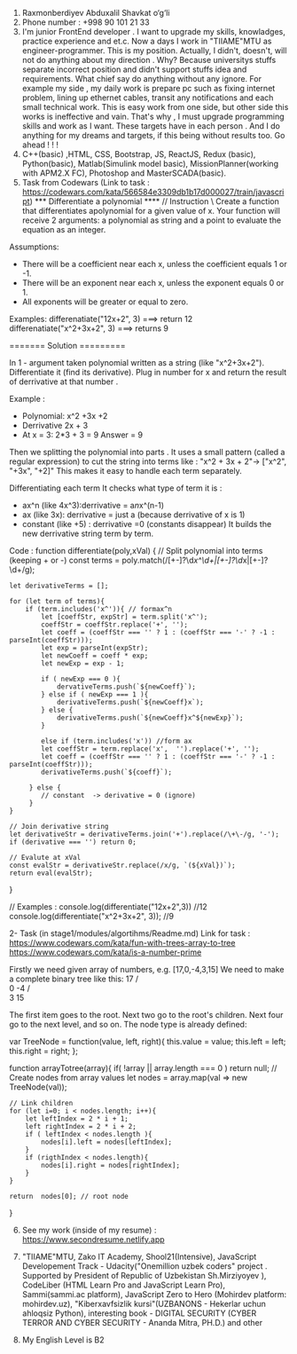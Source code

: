 1. Raxmonberdiyev Abduxalil Shavkat o‘g‘li
2. Phone number : +998 90 101 21 33
3. I'm junior FrontEnd developer . I want to upgrade my skills, knowladges, practice experience and et.c. Now a days I work in "TIIAME"MTU as engineer-programmer. This is my position. Actually, I didn't, doesn't, will not do anything about my direction . Why? Because universitys stuffs separate incorrect position and didn't support stuffs idea and requirements. What chief say do anything without any ignore. For example my side , my daily work is prepare pc such as fixing internet problem, lining up ethernet cables, transit any notifications and each small technical work. This is easy work from one side, but other side this works is ineffective and vain. That's why , I must upgrade programming skills and work as I want. These targets have in each person . And I do anything for my dreams and targets, if this being without results too. Go ahead ! ! !
4.  C++(basic) ,HTML, CSS, Bootstrap, JS, ReactJS, Redux (basic), Python(basic), Matlab(Simulink model basic), MissionPlanner(working with APM2.X FC), Photoshop and MasterSCADA(basic).
5. Task from Codewars (Link to task : https://codewars.com/kata/566584e3309db1b17d000027/train/javascript)
*** Differentiate a polynomial ****
// Instruction \\
Create a function that differentiates apolynomial for a given value of x.
Your function will receive 2 arguments: a polynomial as string and a point to evaluate the equation as an integer.

Assumptions:
* There will be a coefficient near each x,
unless the coefficient equals 1 or -1.
* There will be an exponent near each x, unless the exponent equals 0 or 1.
* All exponents will be greater or equal to zero.

Examples:
differenatiate("12x+2", 3) ===> return 12
differenatiate("x^2+3x+2", 3) ===> returns 9

======= Solution =========

In 1 - argument taken polynomial written as a string (like "x^2+3x+2").
Differentiate it (find its derivative).
Plug in number for x and return the result of derrivative at that number .

Example :
* Polynomial: x^2 +3x +2
* Derrivative 2x + 3
* At x = 3: 2*3 + 3 = 9
Answer = 9

Then we splitting the polynomial into parts . It uses a small pattern (called a regular expression)
to cut the string into terms like :
"x^2 + 3x + 2"-> ["x^2", "+3x", "+2]"
This makes it easy to handle each term separately.

Differentiating each term
It checks what type of term it is :
* ax^n (like 4x^3):derrivative = a*n*x^(n-1)
* ax (like 3x): derrivative = just a (because derrivative of x is 1)
* constant (like +5) : derrivative =0 (constants disappear)
It builds the new derrivative string term by term.

Code :
function differentiate(poly,xVal) {
    // Split polynomial into terms (keeping + or -)
    const terms = poly.match(/[+-]?\d*x\^\d+|[+-]?\d*x|[+-]?\d+/g);

    let derivativeTerms = [];

    for (let term of terms){
        if (term.includes('x^')){ // formax^n
            let [coeffStr, expStr] = term.split('x^');
            coeffStr = coeffStr.replace('+', '');
            let coeff = (coeffStr === '' ? 1 : (coeffStr === '-' ? -1 : parseInt(coeffStr)));
            let exp = parseInt(expStr);
            let newCoeff = coeff * exp;
            let newExp = exp - 1;

            if ( newExp === 0 ){
                dervativeTerms.push(`${newCoeff}`);
            } else if ( newExp === 1 ){
                derivativeTerms.push(`${newCoeff}x`);
            } else {
                derivativeTerms.push(`${newCoeff}x^${newExp}`);
            }

            else if (term.includes('x')) //form ax
            let coeffStr = term.replace('x',  '').replace('+', '');
            let coeff = (coeffStr === '' ? 1 : (coeffStr === '-' ? -1 : parseInt(coeffStr)));
            derivativeTerms.push(`${coeff}`);

         } else {
            // constant  -> derivative = 0 (ignore)
         }
    }

    // Join derivative string 
    let derivativeStr = derivativeTerms.join('+').replace(/\+\-/g, '-');
    if (derivative === '') return 0;

    // Evalute at xVal
    const evalStr = derivativeStr.replace(/x/g, `(${xVal})`);
    return eval(evalStr);
}

// Examples :
console.log(differentiate("12x+2",3))  //12
console.log(differentiate("x^2+3x+2", 3));  //9

2- Task (in  stage1/modules/algortihms/Readme.md)
Link for task : https://www.codewars.com/kata/fun-with-trees-array-to-tree https://www.codewars.com/kata/is-a-number-prime

Firstly we need given array of numbers, e.g. [17,0,-4,3,15]
We need to make a complete binary tree like this:
     17
    /   \
   0    -4 
  / \
 3   15 

The first item goes to the root.
Next two go to the root's children.
Next four go to the next level, and so on.
The node type is already defined:

var TreeNode = function(value, left, right){
    this.value = value;
    this.left = left;
    this.right = right;
};

function arrayTotree(array){
    if( !array || array.length === 0 ) return null;
    // Create nodes from array values
    let nodes = array.map(val => new TreeNode(val));

    // Link children 
    for (let i=0; i < nodes.length; i++){
        let leftIndex = 2 * i + 1;
        left rightIndex = 2 * i + 2;
        if ( leftIndex < nodes.length ){
            nodes[i].left = nodes[leftIndex];
        }
        if (rigthIndex < nodes.length){
            nodes[i].right = nodes[rightIndex];
        }
    }

    return  nodes[0]; // root node
}


6. See my work (inside of my resume) : https://www.secondresume.netlify.app

7. "TIIAME"MTU, Zako IT Academy, Shool21(Intensive), JavaScript Developement Track - Udacity("Onemillion uzbek coders" project . Supported by President of Republic of Uzbekistan Sh.Mirziyoyev ), CodeLiber (HTML Learn Pro and JavaScript Learn Pro), Sammi(sammi.ac platform), JavaScript Zero to Hero (Mohirdev platform: mohirdev.uz), "Kiberxavfsizlik kursi"(UZBANONS - Hekerlar uchun ahloqsiz Python), interesting book - DIGITAL SECURITY (CYBER TERROR AND CYBER SECURITY - Ananda Mitra, PH.D.) and other

8. My English Level is B2